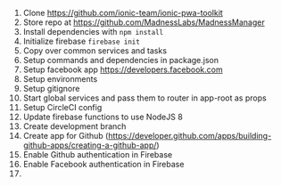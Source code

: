 1. Clone https://github.com/ionic-team/ionic-pwa-toolkit
2. Store repo at https://github.com/MadnessLabs/MadnessManager
3. Install dependencies with ```npm install```
4. Initialize firebase ```firebase init```
5. Copy over common services and tasks
6. Setup commands and dependencies in package.json
7. Setup facebook app https://developers.facebook.com
8. Setup environments
9. Setup gitignore
10. Start global services and pass them to router in app-root as props
11. Setup CircleCI config
12. Update firebase functions to use NodeJS 8
13. Create development branch
14. Create app for Github (https://developer.github.com/apps/building-github-apps/creating-a-github-app/)
15. Enable Github authentication in Firebase
16. Enable Facebook authentication in Firebase
17. 